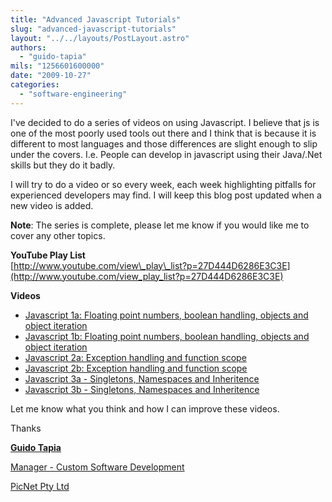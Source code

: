 ```yaml
---
title: "Advanced Javascript Tutorials"
slug: "advanced-javascript-tutorials"
layout: "../../layouts/PostLayout.astro"
authors: 
  - "guido-tapia"
mils: "1256601600000"
date: "2009-10-27"
categories: 
  - "software-engineering"
---
```


I've decided to do a series of videos on using Javascript. I believe that js is one of the most poorly used tools out there and I think that is because it is different to most languages and those differences are slight enough to slip under the covers. I.e. People can develop in javascript using their Java/.Net skills but they do it badly. 

I will try to do a video or so every week, each week highlighting pitfalls for experienced developers may find. I will keep this blog post updated when a new video is added.

<b>Note</b>: The series is complete, please let me know if you would like me to cover any other topics.

**YouTube Play List**  
[http://www.youtube.com/view\_play\_list?p=27D444D6286E3C3E](http://www.youtube.com/view_play_list?p=27D444D6286E3C3E)  
  
**Videos**

- [Javascript 1a: Floating point numbers, boolean handling, objects and object iteration](http://www.youtube.com/watch?v=l25D4veZMj8&feature=PlayList&p=27D444D6286E3C3E&index=0)
- [Javascript 1b: Floating point numbers, boolean handling, objects and object iteration](http://www.youtube.com/watch?v=l25D4veZMj8&feature=PlayList&p=27D444D6286E3C3E&index=1)
- [Javascript 2a: Exception handling and function scope](http://www.youtube.com/watch?v=l25D4veZMj8&feature=PlayList&p=27D444D6286E3C3E&index=2)
- [Javascript 2b: Exception handling and function scope](http://www.youtube.com/watch?v=l25D4veZMj8&feature=PlayList&p=27D444D6286E3C3E&index=3)
- [Javascript 3a - Singletons, Namespaces and Inheritence](http://www.youtube.com/watch?v=xs7GMhDjM4k)
- [Javascript 3b - Singletons, Namespaces and Inheritence](http://www.youtube.com/watch?v=nQ5km-2B_OE)

Let me know what you think and how I can improve these videos.

Thanks

**[Guido Tapia](mailto:guido.tapia@picnet.com.au)**

[Manager - Custom Software Development](https://picnet.com.au/software_development.html)

[PicNet Pty Ltd](https://picnet.com.au/)
